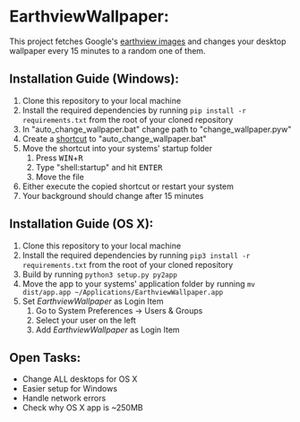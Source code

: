 # EarthviewWallpaper:
This project fetches Google's [earthview images](https://earthview.withgoogle.com/) and changes your desktop wallpaper every 15 minutes to a random one of them.


## Installation Guide (Windows):
1. Clone this repository to your local machine
2. Install the required dependencies by running `pip install -r requirements.txt` from the root of your cloned repository
3. In "auto_change_wallpaper.bat" change path to "change_wallpaper.pyw"
4. Create a [shortcut](https://www.computerhope.com/issues/ch000739.htm) to "auto_change_wallpaper.bat"
5. Move the shortcut into your systems' startup folder
    1. Press <kbd>WIN</kbd>+<kbd>R</kbd>
    2. Type "shell:startup" and hit <kbd>ENTER</kbd>
    3. Move the file
6. Either execute the copied shortcut or restart your system
7. Your background should change after 15 minutes


## Installation Guide (OS X):
1. Clone this repository to your local machine
2. Install the required dependencies by running `pip3 install -r requirements.txt` from the root of your cloned repository
3. Build by running `python3 setup.py py2app`
4. Move the app to your systems' application folder by running `mv dist/app.app ~/Applications/EarthviewWallpaper.app`
5. Set *EarthviewWallpaper* as Login Item
    1. Go to System Preferences -> Users & Groups
    2. Select your user on the left
    3. Add *EarthviewWallpaper* as Login Item


## Open Tasks:
* Change ALL desktops for OS X
* Easier setup for Windows
* Handle network errors
* Check why OS X app is ~250MB